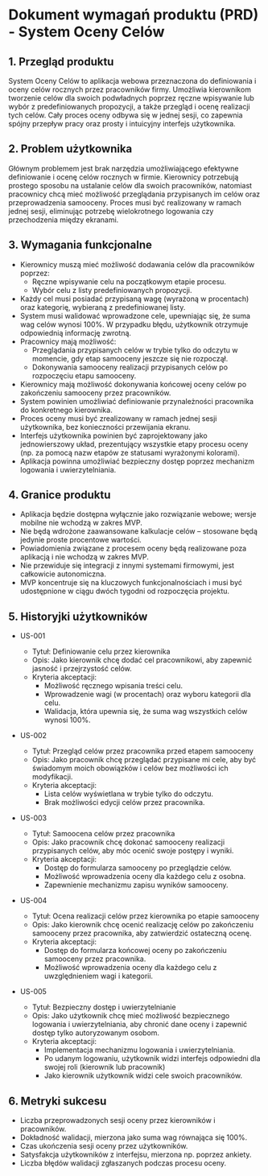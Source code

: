 # Dokument wymagań produktu (PRD) - System Oceny Celów

## 1. Przegląd produktu
System Oceny Celów to aplikacja webowa przeznaczona do definiowania i oceny celów rocznych przez pracowników firmy. Umożliwia kierownikom tworzenie celów dla swoich podwładnych poprzez ręczne wpisywanie lub wybór z predefiniowanych propozycji, a także przegląd i ocenę realizacji tych celów. Cały proces oceny odbywa się w jednej sesji, co zapewnia spójny przepływ pracy oraz prosty i intuicyjny interfejs użytkownika.

## 2. Problem użytkownika
Głównym problemem jest brak narzędzia umożliwiającego efektywne definiowanie i ocenę celów rocznych w firmie. Kierownicy potrzebują prostego sposobu na ustalanie celów dla swoich pracowników, natomiast pracownicy chcą mieć możliwość przeglądania przypisanych im celów oraz przeprowadzenia samooceny. Proces musi być realizowany w ramach jednej sesji, eliminując potrzebę wielokrotnego logowania czy przechodzenia między ekranami.

## 3. Wymagania funkcjonalne
- Kierownicy muszą mieć możliwość dodawania celów dla pracowników poprzez:
  - Ręczne wpisywanie celu na początkowym etapie procesu.
  - Wybór celu z listy predefiniowanych propozycji.
- Każdy cel musi posiadać przypisaną wagę (wyrażoną w procentach) oraz kategorię, wybieraną z predefiniowanej listy.
- System musi walidować wprowadzone cele, upewniając się, że suma wag celów wynosi 100%. W przypadku błędu, użytkownik otrzymuje odpowiednią informację zwrotną.
- Pracownicy mają możliwość:
  - Przeglądania przypisanych celów w trybie tylko do odczytu w momencie, gdy etap samooceny jeszcze się nie rozpoczął.
  - Dokonywania samooceny realizacji przypisanych celów po rozpoczęciu etapu samooceny.
- Kierownicy mają możliwość dokonywania końcowej oceny celów po zakończeniu samooceny przez pracowników.
- System powinien umożliwiać definiowanie przynależności pracownika do konkretnego kierownika.
- Proces oceny musi być zrealizowany w ramach jednej sesji użytkownika, bez konieczności przewijania ekranu.
- Interfejs użytkownika powinien być zaprojektowany jako jednowierszowy układ, prezentujący wszystkie etapy procesu oceny (np. za pomocą nazw etapów ze statusami wyrażonymi kolorami).
- Aplikacja powinna umożliwiać bezpieczny dostęp poprzez mechanizm logowania i uwierzytelniania.

## 4. Granice produktu
- Aplikacja będzie dostępna wyłącznie jako rozwiązanie webowe; wersje mobilne nie wchodzą w zakres MVP.
- Nie będą wdrożone zaawansowane kalkulacje celów – stosowane będą jedynie proste procentowe wartości.
- Powiadomienia związane z procesem oceny będą realizowane poza aplikacją i nie wchodzą w zakres MVP.
- Nie przewiduje się integracji z innymi systemami firmowymi, jest całkowicie autonomiczna.
- MVP koncentruje się na kluczowych funkcjonalnościach i musi być udostępnione w ciągu dwóch tygodni od rozpoczęcia projektu.

## 5. Historyjki użytkowników
- US-001
  - Tytuł: Definiowanie celu przez kierownika
  - Opis: Jako kierownik chcę dodać cel pracownikowi, aby zapewnić jasność i przejrzystość celów.
  - Kryteria akceptacji:
    - Możliwość ręcznego wpisania treści celu.
    - Wprowadzenie wagi (w procentach) oraz wyboru kategorii dla celu.
    - Walidacja, która upewnia się, że suma wag wszystkich celów wynosi 100%.

- US-002
  - Tytuł: Przegląd celów przez pracownika przed etapem samooceny
  - Opis: Jako pracownik chcę przeglądać przypisane mi cele, aby być świadomym moich obowiązków i celów bez możliwości ich modyfikacji.
  - Kryteria akceptacji:
    - Lista celów wyświetlana w trybie tylko do odczytu.
    - Brak możliwości edycji celów przez pracownika.

- US-003
  - Tytuł: Samoocena celów przez pracownika
  - Opis: Jako pracownik chcę dokonać samooceny realizacji przypisanych celów, aby móc ocenić swoje postępy i wyniki.
  - Kryteria akceptacji:
    - Dostęp do formularza samooceny po przeglądzie celów.
    - Możliwość wprowadzenia oceny dla każdego celu z osobna.
    - Zapewnienie mechanizmu zapisu wyników samooceny.

- US-004
  - Tytuł: Ocena realizacji celów przez kierownika po etapie samooceny
  - Opis: Jako kierownik chcę ocenić realizację celów po zakończeniu samooceny przez pracownika, aby zatwierdzić ostateczną ocenę.
  - Kryteria akceptacji:
    - Dostęp do formularza końcowej oceny po zakończeniu samooceny przez pracownika.
    - Możliwość wprowadzenia oceny dla każdego celu z uwzględnieniem wagi i kategorii.

- US-005
  - Tytuł: Bezpieczny dostęp i uwierzytelnianie
  - Opis: Jako użytkownik chcę mieć możliwość bezpiecznego logowania i uwierzytelniania, aby chronić dane oceny i zapewnić dostęp tylko autoryzowanym osobom.
  - Kryteria akceptacji:
    - Implementacja mechanizmu logowania i uwierzytelniania.
    - Po udanym logowaniu, użytkownik widzi interfejs odpowiedni dla swojej roli (kierownik lub pracownik)
    - Jako kierownik użytkownik widzi cele swoich pracowników. 

## 6. Metryki sukcesu
- Liczba przeprowadzonych sesji oceny przez kierowników i pracowników.
- Dokładność walidacji, mierzona jako suma wag równająca się 100%.
- Czas ukończenia sesji oceny przez użytkowników.
- Satysfakcja użytkowników z interfejsu, mierzona np. poprzez ankiety.
- Liczba błędów walidacji zgłaszanych podczas procesu oceny. 